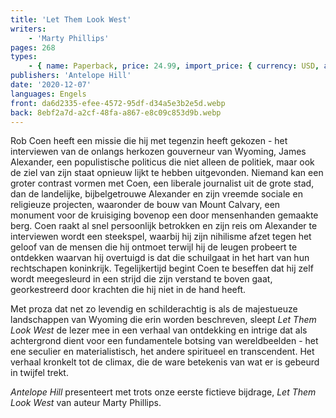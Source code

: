 ```yaml
---
title: 'Let Them Look West'
writers:
    - 'Marty Phillips'
pages: 268
types:
    - { name: Paperback, price: 24.99, import_price: { currency: USD, amount: 15.91 }, isbn: 978-1-953730-82-4, size: { height: 216, width: 140, depth: 15 }, supplier: 'Ex Libris' }
publishers: 'Antelope Hill'
date: '2020-12-07'
languages: Engels
front: da6d2335-efee-4572-95df-d34a5e3b2e5d.webp
back: 8ebf2a7d-a2cf-48fa-a867-e8c09c853d9b.webp
---
```


Rob Coen heeft een missie die hij met tegenzin heeft gekozen - het interviewen van de onlangs herkozen gouverneur van Wyoming, James Alexander, een populistische politicus die niet alleen de politiek, maar ook de ziel van zijn staat opnieuw lijkt te hebben uitgevonden. Niemand kan een groter contrast vormen met Coen, een liberale journalist uit de grote stad, dan de landelijke, bijbelgetrouwe Alexander en zijn vreemde sociale en religieuze projecten, waaronder de bouw van Mount Calvary, een monument voor de kruisiging bovenop een door mensenhanden gemaakte berg. Coen raakt al snel persoonlijk betrokken en zijn reis om Alexander te interviewen wordt een steekspel, waarbij hij zijn nihilisme afzet tegen het geloof van de mensen die hij ontmoet terwijl hij de leugen probeert te ontdekken waarvan hij overtuigd is dat die schuilgaat in het hart van hun rechtschapen koninkrijk. Tegelijkertijd begint Coen te beseffen dat hij zelf wordt meegesleurd in een strijd die zijn verstand te boven gaat, georkestreerd door krachten die hij niet in de hand heeft.
 
Met proza dat net zo levendig en schilderachtig is als de majestueuze landschappen van Wyoming die erin worden beschreven, sleept *Let Them Look West* de lezer mee in een verhaal van ontdekking en intrige dat als achtergrond dient voor een fundamentele botsing van wereldbeelden - het ene seculier en materialistisch, het andere spiritueel en transcendent. Het verhaal kronkelt tot de climax, die de ware betekenis van wat er is gebeurd in twijfel trekt.
 
*Antelope Hill* presenteert met trots onze eerste fictieve bijdrage, *Let Them Look West* van auteur Marty Phillips.
